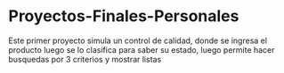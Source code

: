 # Proyectos-Finales-Personales
Este primer proyecto simula un control de calidad, donde se ingresa el producto luego se lo clasifica para saber su estado, luego permite hacer busquedas por 3 criterios y mostrar listas
